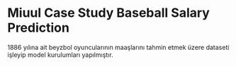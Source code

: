 # Miuul Case Study Baseball Salary Prediction
1886 yılına ait beyzbol oyuncularının maaşlarını tahmin etmek üzere dataseti işleyip model kurulumları yapılmıştır.
